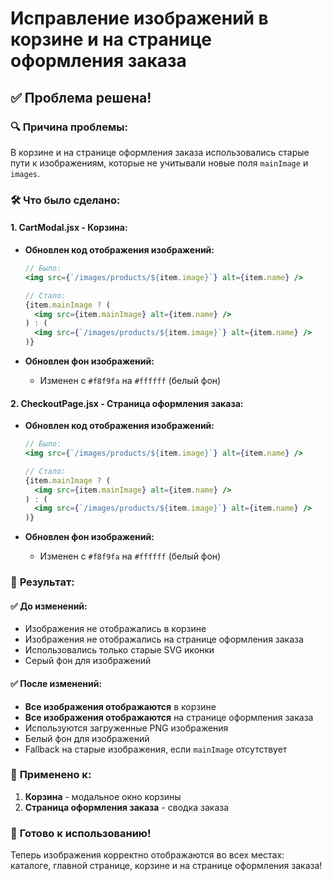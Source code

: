 # Исправление изображений в корзине и на странице оформления заказа

## ✅ **Проблема решена!**

### 🔍 **Причина проблемы:**
В корзине и на странице оформления заказа использовались старые пути к изображениям, которые не учитывали новые поля `mainImage` и `images`.

### 🛠️ **Что было сделано:**

#### **1. CartModal.jsx - Корзина:**
- **Обновлен код отображения изображений:**
  ```jsx
  // Было:
  <img src={`/images/products/${item.image}`} alt={item.name} />
  
  // Стало:
  {item.mainImage ? (
    <img src={item.mainImage} alt={item.name} />
  ) : (
    <img src={`/images/products/${item.image}`} alt={item.name} />
  )}
  ```

- **Обновлен фон изображений:**
  - Изменен с `#f8f9fa` на `#ffffff` (белый фон)

#### **2. CheckoutPage.jsx - Страница оформления заказа:**
- **Обновлен код отображения изображений:**
  ```jsx
  // Было:
  <img src={`/images/products/${item.image}`} alt={item.name} />
  
  // Стало:
  {item.mainImage ? (
    <img src={item.mainImage} alt={item.name} />
  ) : (
    <img src={`/images/products/${item.image}`} alt={item.name} />
  )}
  ```

- **Обновлен фон изображений:**
  - Изменен с `#f8f9fa` на `#ffffff` (белый фон)

### 🎯 **Результат:**

#### ✅ **До изменений:**
- Изображения не отображались в корзине
- Изображения не отображались на странице оформления заказа
- Использовались только старые SVG иконки
- Серый фон для изображений

#### ✅ **После изменений:**
- **Все изображения отображаются** в корзине
- **Все изображения отображаются** на странице оформления заказа
- Используются загруженные PNG изображения
- Белый фон для изображений
- Fallback на старые изображения, если `mainImage` отсутствует

### 📱 **Применено к:**

1. **Корзина** - модальное окно корзины
2. **Страница оформления заказа** - сводка заказа

### 🚀 **Готово к использованию!**

Теперь изображения корректно отображаются во всех местах: каталоге, главной странице, корзине и на странице оформления заказа! 